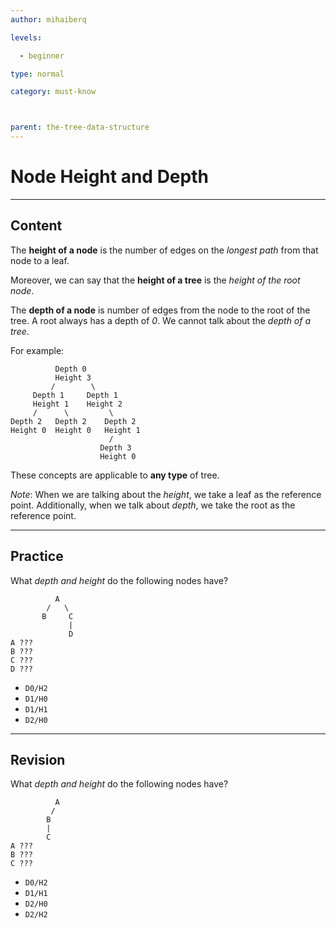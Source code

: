```yaml
---
author: mihaiberq

levels:

  - beginner

type: normal

category: must-know



parent: the-tree-data-structure
---
```


# Node Height and Depth

---
## Content

The **height of a node** is the number of edges on the *longest path* from that node to a leaf.

Moreover, we can say that the **height of a tree** is the *height of the root node*.

The **depth of a node** is number of edges from the node to the root of the tree. A root always has a depth of *0*. We cannot talk about the *depth of a tree*.

For example:
```text
          Depth 0
          Height 3
         /        \
     Depth 1     Depth 1
     Height 1    Height 2
     /      \         \
Depth 2   Depth 2    Depth 2
Height 0  Height 0   Height 1
                      /
                    Depth 3
                    Height 0    

```
These concepts are applicable to **any type** of tree.

*Note*: When we are talking about the *height*, we take a leaf as the reference point. Additionally, when we talk about *depth*, we take the root as the reference point.

---
## Practice

What *depth and height* do the following nodes have?
```
          A
        /   \
       B     C
             |
             D
A ???
B ???
C ???
D ???
```

* `D0/H2`
* `D1/H0`
* `D1/H1`
* `D2/H0`

---
## Revision

What *depth and height* do the following nodes have?
```
          A
         /
        B
        |
        C
A ???
B ???
C ???
```

* `D0/H2`
* `D1/H1`
* `D2/H0`
* `D2/H2`

